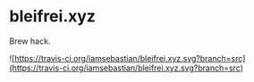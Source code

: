 # bleifrei.xyz
Brew hack.

![https://travis-ci.org/iamsebastian/bleifrei.xyz.svg?branch=src](https://travis-ci.org/iamsebastian/bleifrei.xyz.svg?branch=src)
